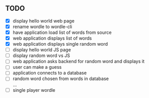## TODO
- [x] display hello world web page  
- [x] rename wordle to wordle-cli  
- [x] have application load list of words from source  
- [x] web application displays list of words
- [x] web application displays single random word
- [ ] display hello world JS page
- [ ] display random word vs JS
- [ ] web application asks backend for random word and displays it
- [ ] user can make a guess 
- [ ] application connects to a database  
- [ ] random word chosen from words in database  
...  
- [ ] single player wordle  
